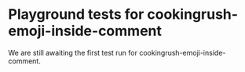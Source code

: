 # Playground tests for cookingrush-emoji-inside-comment
We are still awaiting the first test run for cookingrush-emoji-inside-comment.
